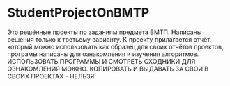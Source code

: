 # StudentProjectOnBMTP
Это решённые проекты по заданиям предмета БМТП.
Написаны решения только к третьему варианту. К проекту прилагается отчёт, который можно
использовать как образец для своих отчётов проектов, програмы написаны для ознакомления и изучения алгоритмов.
ИСПОЛЬЗОВАТЬ ПРОГРАММЫ И СМОТРЕТЬ СХОДНИКИ ДЛЯ ОЗНАКОМЛЕНИЯ МОЖНО. КОПИРОВАТЬ И ВЫДАВАТЬ ЗА СВОИ В СВОИХ ПРОЕКТАХ - НЕЛЬЗЯ!
